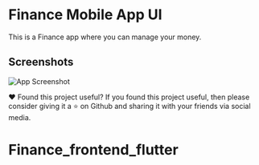 # Finance Mobile App UI

This is a Finance app where you can manage your money.

## Screenshots

![App Screenshot](https://cdn.dribbble.com/users/5261465/screenshots/14210557/media/59926a5895d53d6a9ad92175763f97a5.jpg?compress=1&resize=1200x900&vertical=top)


❤️ Found this project useful?
If you found this project useful, then please consider giving it a ⭐ on Github and sharing it with your friends via social media.
# Finance_frontend_flutter
